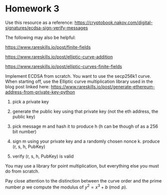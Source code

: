 # Homework 3

Use this resource as a reference: https://cryptobook.nakov.com/digital-signatures/ecdsa-sign-verify-messages

The following may also be helpful:

https://www.rareskills.io/post/finite-fields

https://www.rareskills.io/post/elliptic-curve-addition

https://www.rareskills.io/post/elliptic-curves-finite-fields

Implement ECDSA from scratch. You want to use the secp256k1 curve. When starting off, use the Elliptic curve multiplication library used in the blog post linked here: https://www.rareskills.io/post/generate-ethereum-address-from-private-key-python

1) pick a private key

2) generate the public key using that private key (not the eth address, the public key)

3) pick message m and hash it to produce h (h can be though of as a 256 bit number)

4) sign m using your private key and a randomly chosen nonce k. produce (r, s, h, PubKey)

5) verify (r, s, h, PubKey) is valid

You may use a library for point multiplication, but everything else you must do from scratch.

Pay close attention to the distinction between the curve order and the prime number $p$ we compute the modulus of $y^2=x^3+b \pmod p$.